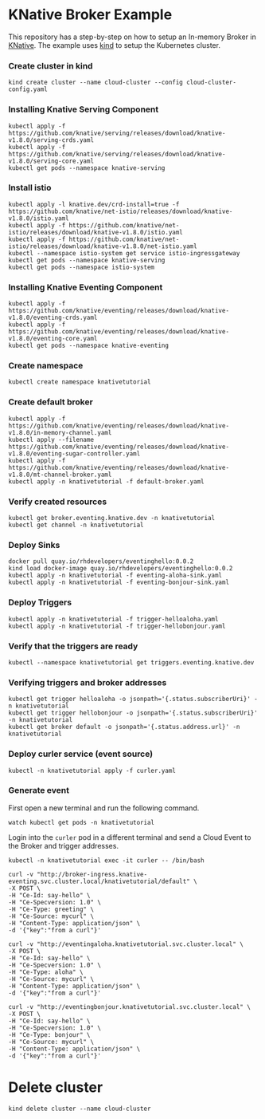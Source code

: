 # KNative Broker Example

This repository has a step-by-step on how to setup an In-memory Broker in [KNative](https://knative.dev). The example uses [kind](https://kind.sigs.k8s.io) to setup the Kubernetes cluster.

### Create cluster in kind
```
kind create cluster --name cloud-cluster --config cloud-cluster-config.yaml
```

### Installing Knative Serving Component
```
kubectl apply -f https://github.com/knative/serving/releases/download/knative-v1.8.0/serving-crds.yaml
kubectl apply -f https://github.com/knative/serving/releases/download/knative-v1.8.0/serving-core.yaml
kubectl get pods --namespace knative-serving
```
### Install istio
```
kubectl apply -l knative.dev/crd-install=true -f https://github.com/knative/net-istio/releases/download/knative-v1.8.0/istio.yaml
kubectl apply -f https://github.com/knative/net-istio/releases/download/knative-v1.8.0/istio.yaml
kubectl apply -f https://github.com/knative/net-istio/releases/download/knative-v1.8.0/net-istio.yaml
kubectl --namespace istio-system get service istio-ingressgateway
kubectl get pods --namespace knative-serving
kubectl get pods --namespace istio-system
```

### Installing Knative Eventing Component
```
kubectl apply -f https://github.com/knative/eventing/releases/download/knative-v1.8.0/eventing-crds.yaml
kubectl apply -f https://github.com/knative/eventing/releases/download/knative-v1.8.0/eventing-core.yaml
kubectl get pods --namespace knative-eventing
```

### Create namespace
```
kubectl create namespace knativetutorial
```

### Create default broker
```
kubectl apply -f https://github.com/knative/eventing/releases/download/knative-v1.8.0/in-memory-channel.yaml
kubectl apply --filename https://github.com/knative/eventing/releases/download/knative-v1.8.0/eventing-sugar-controller.yaml
kubectl apply -f https://github.com/knative/eventing/releases/download/knative-v1.8.0/mt-channel-broker.yaml
kubectl apply -n knativetutorial -f default-broker.yaml
```

### Verify created resources
```
kubectl get broker.eventing.knative.dev -n knativetutorial
kubectl get channel -n knativetutorial
```

### Deploy Sinks
```
docker pull quay.io/rhdevelopers/eventinghello:0.0.2
kind load docker-image quay.io/rhdevelopers/eventinghello:0.0.2
kubectl apply -n knativetutorial -f eventing-aloha-sink.yaml
kubectl apply -n knativetutorial -f eventing-bonjour-sink.yaml
```

### Deploy Triggers
```
kubectl apply -n knativetutorial -f trigger-helloaloha.yaml
kubectl apply -n knativetutorial -f trigger-hellobonjour.yaml
```

### Verify that the triggers are ready
```
kubectl --namespace knativetutorial get triggers.eventing.knative.dev
```

### Verifying triggers and broker addresses
```
kubectl get trigger helloaloha -o jsonpath='{.status.subscriberUri}' -n knativetutorial
kubectl get trigger hellobonjour -o jsonpath='{.status.subscriberUri}' -n knativetutorial
kubectl get broker default -o jsonpath='{.status.address.url}' -n knativetutorial
```

### Deploy curler service (event source)
```
kubectl -n knativetutorial apply -f curler.yaml
```

### Generate event

First open a new terminal and run the following command.

```
watch kubectl get pods -n knativetutorial
```

Login into the `curler` pod in a different terminal and send a Cloud Event to the Broker and trigger addresses.

```
kubectl -n knativetutorial exec -it curler -- /bin/bash

curl -v "http://broker-ingress.knative-eventing.svc.cluster.local/knativetutorial/default" \
-X POST \
-H "Ce-Id: say-hello" \
-H "Ce-Specversion: 1.0" \
-H "Ce-Type: greeting" \
-H "Ce-Source: mycurl" \
-H "Content-Type: application/json" \
-d '{"key":"from a curl"}'

curl -v "http://eventingaloha.knativetutorial.svc.cluster.local" \
-X POST \
-H "Ce-Id: say-hello" \
-H "Ce-Specversion: 1.0" \
-H "Ce-Type: aloha" \
-H "Ce-Source: mycurl" \
-H "Content-Type: application/json" \
-d '{"key":"from a curl"}'

curl -v "http://eventingbonjour.knativetutorial.svc.cluster.local" \
-X POST \
-H "Ce-Id: say-hello" \
-H "Ce-Specversion: 1.0" \
-H "Ce-Type: bonjour" \
-H "Ce-Source: mycurl" \
-H "Content-Type: application/json" \
-d '{"key":"from a curl"}'
```

# Delete cluster

```
kind delete cluster --name cloud-cluster
```

